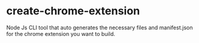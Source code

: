 # create-chrome-extension
Node Js CLI tool that auto generates the necessary files and manifest.json for the chrome extension you want to build.

